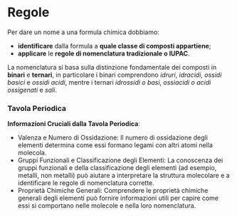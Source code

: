 # Regole
Per dare un nome a una formula chimica dobbiamo:
- **identificare** dalla formula a **quale classe di composti appartiene**;
- **applicare** le **regole di nomenclatura tradizionale o IUPAC**.

La nomenclatura si basa sulla distinzione fondamentale dei composti in **binari** e **ternari**, in particolare i binari comprendono *idruri*, *idracidi*, *ossidi basici* e *ossidi acidi*, mentre i ternari *idrossidi o basi*, *ossiacidi o acidi ossigenati* e *sali*. 

### Tavola Periodica
**Informazioni Cruciali dalla Tavola Periodica**:
- Valenza e Numero di Ossidazione: Il numero di ossidazione degli elementi determina come essi formano legami con altri atomi nella molecola.
- Gruppi Funzionali e Classificazione degli Elementi: La conoscenza dei gruppi funzionali e della classificazione degli elementi (ad esempio, metalli, non metalli) può aiutare a interpretare la struttura molecolare e a identificare le regole di nomenclatura corrette.
- Proprietà Chimiche Generali: Comprendere le proprietà chimiche generali degli elementi può fornire informazioni utili per capire come essi si comportano nelle molecole e nella loro nomenclatura.


